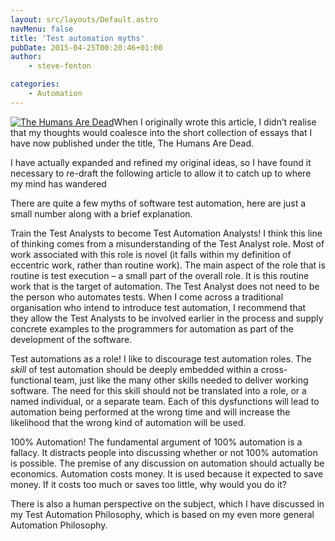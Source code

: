 ```yaml
---
layout: src/layouts/Default.astro
navMenu: false
title: 'Test automation myths'
pubDate: 2015-04-25T00:20:46+01:00
author:
    - steve-fenton

categories:
    - Automation
---
```


[![The Humans Are Dead](https://www.stevefenton.co.uk/wp-content/uploads/2015/07/the-humans-are-dead.jpg)](https://www.stevefenton.co.uk/publications/the-humans-are-dead/)When I originally wrote this article, I didn’t realise that my thoughts would coalesce into the short collection of essays that I have now published under the title, The Humans Are Dead.

I have actually expanded and refined my original ideas, so I have found it necessary to re-draft the following article to allow it to catch up to where my mind has wandered

There are quite a few myths of software test automation, here are just a small number along with a brief explanation.

Train the Test Analysts to become Test Automation Analysts! I think this line of thinking comes from a misunderstanding of the Test Analyst role. Most of work associated with this role is novel (it falls within my definition of eccentric work, rather than routine work). The main aspect of the role that is routine is test execution – a small part of the overall role. It is this routine work that is the target of automation. The Test Analyst does not need to be the person who automates tests. When I come across a traditional organisation who intend to introduce test automation, I recommend that they allow the Test Analysts to be involved earlier in the process and supply concrete examples to the programmers for automation as part of the development of the software.

Test automations as a role! I like to discourage test automation roles. The *skill* of test automation should be deeply embedded within a cross-functional team, just like the many other skills needed to deliver working software. The need for this skill should not be translated into a role, or a named individual, or a separate team. Each of this dysfunctions will lead to automation being performed at the wrong time and will increase the likelihood that the wrong kind of automation will be used.

100% Automation! The fundamental argument of 100% automation is a fallacy. It distracts people into discussing whether or not 100% automation is possible. The premise of any discussion on automation should actually be economics. Automation costs money. It is used because it expected to save money. If it costs too much or saves too little, why would you do it?

There is also a human perspective on the subject, which I have discussed in my Test Automation Philosophy, which is based on my even more general Automation Philosophy.